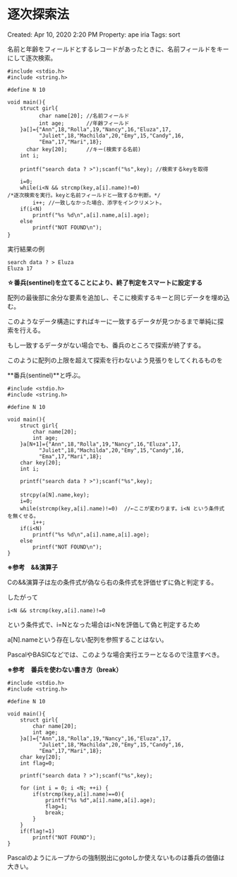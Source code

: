# 逐次探索法

Created: Apr 10, 2020 2:20 PM
Property: ape iria
Tags: sort

名前と年齢をフィールドとするレコードがあったときに、名前フィールドをキーにして逐次検索。

    #include <stdio.h>
    #include <string.h>
    
    #define N 10
    
    void main(){
        struct girl{
    	      char name[20]; //名前フィールド
    	      int age;       //年齢フィールド
        }a[]={"Ann",18,"Rolla",19,"Nancy",16,"Eluza",17,
              "Juliet",18,"Machilda",20,"Emy",15,"Candy",16,
              "Ema",17,"Mari",18};
    	  char key[20];      //キー(検索する名前)
        int i;
    
        printf("search data ? >");scanf("%s",key); //検索するkeyを取得
    
        i=0;
        while(i<N && strcmp(key,a[i].name)!=0) 
    /*逐次検索を実行。keyと名前フィールドと一致するか判断。*/
            i++; //一致しなかった場合、添字をインクリメント。
        if(i<N)
            printf("%s %d\n",a[i].name,a[i].age);
        else
            printf("NOT FOUND\n");
    }　

実行結果の例

    search data ? > Eluza
    Eluza 17

**☆番兵(sentinel)を立てることにより、終了判定をスマートに設定する**

配列の最後部に余分な要素を追加し、そこに検索するキーと同じデータを埋め込む。

このようなデータ構造にすればキーに一致するデータが見つかるまで単純に探索を行える。

もし一致するデータがない場合でも、番兵のところで探索が終了する。

このように配列の上限を超えて探索を行わないよう見張りをしてくれるものを

**番兵(sentinel)**と呼ぶ。

    #include <stdio.h>
    #include <string.h>
    
    #define N 10
    
    void main(){
        struct girl{
            char name[20];
            int age;
        }a[N+1]={"Ann",18,"Rolla",19,"Nancy",16,"Eluza",17,
              "Juliet",18,"Machilda",20,"Emy",15,"Candy",16,
              "Ema",17,"Mari",18};
        char key[20];
        int i;
    
        printf("search data ? >");scanf("%s",key);
    
        strcpy(a[N].name,key);　
        i=0;
        while(strcmp(key,a[i].name)!=0)  //←ここが変わります。i<N という条件式を無くせる。
            i++;
        if(i<N)
            printf("%s %d\n",a[i].name,a[i].age);
        else
            printf("NOT FOUND\n");
    }

**※参考　&&演算子**

Cの&&演算子は左の条件式が偽なら右の条件式を評価せずに偽と判定する。

したがって

    i<N && strcmp(key,a[i].name)!=0

という条件式で、i=Nとなった場合はi<Nを評価して偽と判定するため

a[N].nameという存在しない配列を参照することはない。

PascalやBASICなどでは、このような場合実行エラーとなるので注意すべき。

**※参考　番兵を使わない書き方（break）**

    #include <stdio.h>
    #include <string.h>
    
    #define N 10
    
    void main(){
        struct girl{
            char name[20];
            int age;
        }a[]={"Ann",18,"Rolla",19,"Nancy",16,"Eluza",17,
              "Juliet",18,"Machilda",20,"Emy",15,"Candy",16,
              "Ema",17,"Mari",18};
        char key[20];
        int flag=0;
    
        printf("search data ? >");scanf("%s",key);
    
        for (int i = 0; i <N; ++i) {
            if(strcmp(key,a[i].name)==0){
                printf("%s %d",a[i].name,a[i].age);
                flag=1;
                break;
            }
        }
        if(flag!=1)
            printf("NOT FOUND");
    }

Pascalのようにループからの強制脱出にgotoしか使えないものは番兵の価値は大きい。